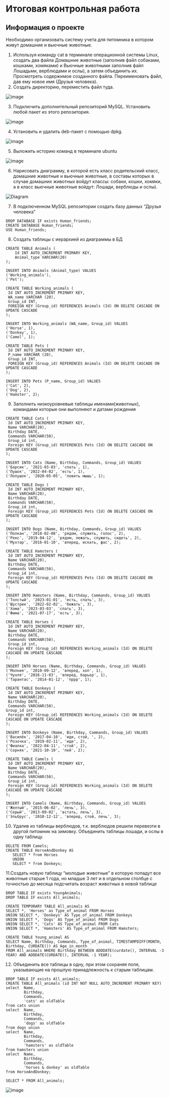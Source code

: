 # Итоговая контрольная работа
## Информация о проекте
Необходимо организовать систему учета для питомника в котором живут домашние и вьючные животные.

1. Используя команду cat в терминале операционной системы Linux, создать два файла Домашние животные (заполнив файл собаками, кошками, хомяками) и Вьючные животными заполнив файл Лошадьми, верблюдами и ослы), а затем объединить их. Просмотреть содержимое созданного файла. Переименовать файл, дав ему новое имя (Друзья человека).
2. Создать директорию, переместить файл туда.

 ![image](https://github.com/Vatsek/interim_certification/assets/93866534/5339f641-043b-472b-aaf7-16bfd08f3c66)

3. Подключить дополнительный репозиторий MySQL. Установить любой пакет из этого репозитория.
   
 ![image](https://github.com/Vatsek/interim_certification/assets/93866534/32957139-1181-4c18-9c6d-24f4b7c1b0b9)

4. Установить и удалить deb-пакет с помощью dpkg.

 ![image](https://github.com/Vatsek/interim_certification/assets/93866534/02d66d7e-fb1a-4f09-8262-da43e2ec0085)

5. Выложить историю команд в терминале ubuntu

![image](https://github.com/Vatsek/interim_certification/assets/93866534/310b83eb-b550-4a3b-a524-4411c20e2fda)

6. Нарисовать диаграмму, в которой есть класс родительский класс, домашние животные и вьючные животные, в составы которых в случае домашних животных войдут классы: собаки, кошки, хомяки, а в класс вьючные животные войдут: Лошади, верблюды и ослы).

![Diagram](https://github.com/Vatsek/intermediate_control_work/assets/93866534/7c050d24-7a28-4b50-a75b-a4943026f13c)


7. В подключенном MySQL репозитории создать базу данных “Друзья человека”

```
DROP DATABASE IF exists Human_friends;
CREATE DATABASE Human_friends;
USE Human_friends;
```

8. Создать таблицы с иерархией из диаграммы в БД

```
CREATE TABLE Animals (
	Id INT AUTO_INCREMENT PRIMARY KEY, 
	Animal_type VARCHAR(20)
);

INSERT INTO Animals (Animal_type) VALUES 
('Working_animals'),
('Pet'); 

CREATE TABLE Working_animals (
 Id INT AUTO_INCREMENT PRIMARY KEY,
 WA_name VARCHAR (20),
 Group_id INT,
 FOREIGN KEY (Group_id) REFERENCES Animals (Id) ON DELETE CASCADE ON UPDATE CASCADE
);

INSERT INTO Working_animals (WA_name, Group_id) VALUES 
('Horse', 1),
('Donkey', 1), 
('Camel', 1); 

CREATE TABLE Pets (
 Id INT AUTO_INCREMENT PRIMARY KEY,
 P_name VARCHAR (20),
 Group_id INT,
 FOREIGN KEY (Group_id) REFERENCES Animals (Id) ON DELETE CASCADE ON UPDATE CASCADE
);

INSERT INTO Pets (P_name, Group_id) VALUES 
('Cat', 2),
('Dog', 2), 
('Hamster', 2);
```

9. Заполнить низкоуровневые таблицы именами(животных), командами которые они выполняют и датами рождения

```
CREATE TABLE Cats ( 
 Id INT AUTO_INCREMENT PRIMARY KEY, 
 Name VARCHAR(20), 
 Birthday DATE,
 Commands VARCHAR(50),
 Group_id int,
 Foreign KEY (Group_id) REFERENCES Pets (Id) ON DELETE CASCADE ON UPDATE CASCADE
);

INSERT INTO Cats (Name, Birthday, Commands, Group_id) VALUES 
('Барсик', '2021-03-03', 'спать', 1),
('Пушок', '2022-04-02', 'есть', 1), 
('Лопушок', '2020-05-05', 'ловить мышь', 1); 

CREATE TABLE Dogs ( 
 Id INT AUTO_INCREMENT PRIMARY KEY, 
 Name VARCHAR(20), 
 Birthday DATE,
 Commands VARCHAR(50),
 Group_id int,
 Foreign KEY (Group_id) REFERENCES Pets (Id) ON DELETE CASCADE ON UPDATE CASCADE
);

INSERT INTO Dogs (Name, Birthday, Commands, Group_id) VALUES 
('Полкан', '2018-02-08', 'рядом, служить, голос', 2),
('Рекс', '2019-04-12', 'рядом, лежать, служить, сидеть', 2), 
('Мухтар', '2016-01-10', 'вперед, искать, фас', 2);

CREATE TABLE Hamsters ( 
 Id INT AUTO_INCREMENT PRIMARY KEY, 
 Name VARCHAR(20), 
 Birthday DATE,
 Commands VARCHAR(50),
 Group_id int,
 Foreign KEY (Group_id) REFERENCES Pets (Id) ON DELETE CASCADE ON UPDATE CASCADE
);

INSERT INTO Hamsters (Name, Birthday, Commands, Group_id) VALUES 
('Толстый', '2023-01-01', 'есть, спать', 3),
('Шустрик', '2022-02-02', 'бежать', 3), 
('Хома', '2023-03-03', 'спать', 3), 
('Фима', '2021-07-17', 'есть', 3);

CREATE TABLE Horses ( 
 Id INT AUTO_INCREMENT PRIMARY KEY, 
 Name VARCHAR(20), 
 Birthday DATE,
 Commands VARCHAR(50),
 Group_id int,
 Foreign KEY (Group_id) REFERENCES Working_animals (Id) ON DELETE CASCADE ON UPDATE CASCADE
);

INSERT INTO Horses (Name, Birthday, Commands, Group_id) VALUES 
('Молния', '2010-09-12', 'вперед, хоп', 1),
('Чухля', '2016-11-03', 'вперед, барьер', 1), 
('Тарантас', '2014-01-12', 'пррр', 1);

CREATE TABLE Donkeys ( 
 Id INT AUTO_INCREMENT PRIMARY KEY, 
 Name VARCHAR(20), 
 Birthday DATE,
 Commands VARCHAR(50),
Group_id int,
 Foreign KEY (Group_id) REFERENCES Working_animals (Id) ON DELETE CASCADE ON UPDATE CASCADE
);

INSERT INTO Donkeys (Name, Birthday, Commands, Group_id) VALUES 
('Василёк', '2017-04-10', 'иди, стой, ', 2),
('Розочка', '2019-02-11', 'иди', 2), 
('Фиалка', '2022-04-11', 'стой', 2), 
('Сорняк', '2021-10-10', 'пей', 2);

CREATE TABLE Camels ( 
 Id INT AUTO_INCREMENT PRIMARY KEY, 
 Name VARCHAR(20), 
 Birthday DATE,
 Commands VARCHAR(50),
 Group_id int,
 Foreign KEY (Group_id) REFERENCES Working_animals (Id) ON DELETE CASCADE ON UPDATE CASCADE
);

INSERT INTO Camels (Name, Birthday, Commands, Group_id) VALUES 
('Желтый', '2015-06-02', 'лечь', 3),
('Серый', '2013-09-02', 'встать, лечь', 3), 
('Эльбрус', '2010-12-12', 'вперед, стой, лечь', 3);
```

10. Удалив из таблицы верблюдов, т.к. верблюдов решили перевезти в другой питомник на зимовку. Объединить таблицы лошади, и ослы в одну таблицу.

```
DELETE FROM Camels;
CREATE TABLE HorseAndDonkey AS
   SELECT * from Horses
   UNION
   SELECT * from Donkeys;
```

11.Создать новую таблицу “молодые животные” в которую попадут все животные старше 1 года, но младше 3 лет и в отдельном столбце с точностью до месяца подсчитать возраст животных в новой таблице

```
DROP TABLE IF exists YoungAnimals;
DROP TABLE IF exists All_animals;

CREATE TEMPORARY TABLE All_animals AS 
SELECT *, 'Horses' as Type_of_animal FROM Horses
UNION SELECT *, 'Donkeys' AS Type_of_animal FROM Donkeys
UNION SELECT *, 'Dogs' AS Type_of_animal FROM Dogs
UNION SELECT *, 'Cats' AS Type_of_animal FROM Cats
UNION SELECT *, 'Hamsters' AS Type_of_animal FROM Hamsters;

CREATE TABLE Young_animal AS
SELECT Name, Birthday, Commands, Type_of_animal, TIMESTAMPDIFF(MONTH, Birthday, CURDATE()) AS Age_in_month
FROM All_animals WHERE Birthday BETWEEN ADDDATE(curdate(), INTERVAL -3 YEAR) AND ADDDATE(CURDATE(), INTERVAL -1 YEAR);
```

12. Объединить все таблицы в одну, при этом сохраняя поля, указывающие на прошлую принадлежность к старым таблицам.

```
DROP TABLE IF exists All_animals;
CREATE TABLE All_animals (id INT NOT NULL AUTO_INCREMENT PRIMARY KEY)
select  Name, 
        Birthday,
        Commands,
        'cats' as oldTable
from cats union 
select  Name, 
        Birthday,
        Commands,
        'dogs' as oldTable
from dogs union
select  Name, 
        Birthday,
        Commands, 
        'hamsters' as oldTable
from hamsters union 
select  Name, 
        Birthday,
        Commands, 
        'horses & donkey' as oldTable
from HorseAndDonkey;

SELECT * FROM All_animals;
```

![image](https://github.com/Vatsek/interim_certification/assets/93866534/2b10a520-12a7-43b7-be23-bd1a83ea6c20)

